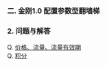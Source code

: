 ### 二. 金刚1.0 配置参数型翻墙梯
### 2. 问题与解答
Q. [价格、流量、流量有效期](https://a2zitpro.github.io/web/price_of_L2TP)<br>
Q. [积分](https://a2zitpro.github.io/web/积分)
